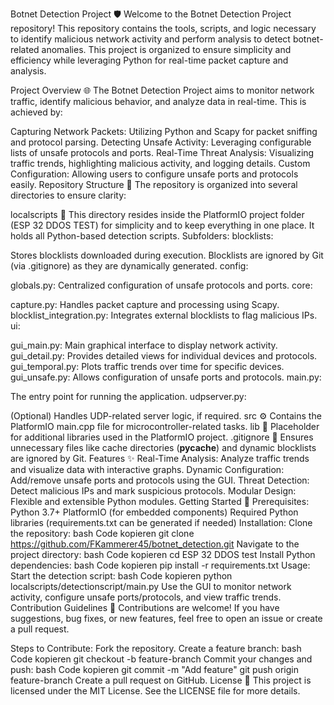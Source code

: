 Botnet Detection Project 🛡️
Welcome to the Botnet Detection Project repository! This repository contains the tools, scripts, and logic necessary to identify malicious network activity and perform analysis to detect botnet-related anomalies. This project is organized to ensure simplicity and efficiency while leveraging Python for real-time packet capture and analysis.

Project Overview 🌐
The Botnet Detection Project aims to monitor network traffic, identify malicious behavior, and analyze data in real-time. This is achieved by:

Capturing Network Packets: Utilizing Python and Scapy for packet sniffing and protocol parsing.
Detecting Unsafe Activity: Leveraging configurable lists of unsafe protocols and ports.
Real-Time Threat Analysis: Visualizing traffic trends, highlighting malicious activity, and logging details.
Custom Configuration: Allowing users to configure unsafe ports and protocols easily.
Repository Structure 📂
The repository is organized into several directories to ensure clarity:

localscripts 📜
This directory resides inside the PlatformIO project folder (ESP 32 DDOS TEST) for simplicity and to keep everything in one place. It holds all Python-based detection scripts.
Subfolders:
blocklists:

Stores blocklists downloaded during execution.
Blocklists are ignored by Git (via .gitignore) as they are dynamically generated.
config:

globals.py: Centralized configuration of unsafe protocols and ports.
core:

capture.py: Handles packet capture and processing using Scapy.
blocklist_integration.py: Integrates external blocklists to flag malicious IPs.
ui:

gui_main.py: Main graphical interface to display network activity.
gui_detail.py: Provides detailed views for individual devices and protocols.
gui_temporal.py: Plots traffic trends over time for specific devices.
gui_unsafe.py: Allows configuration of unsafe ports and protocols.
main.py:

The entry point for running the application.
udpserver.py:

(Optional) Handles UDP-related server logic, if required.
src ⚙️
Contains the PlatformIO main.cpp file for microcontroller-related tasks.
lib 📘
Placeholder for additional libraries used in the PlatformIO project.
.gitignore 🛑
Ensures unnecessary files like cache directories (__pycache__) and dynamic blocklists are ignored by Git.
Features ✨
Real-Time Analysis: Analyze traffic trends and visualize data with interactive graphs.
Dynamic Configuration: Add/remove unsafe ports and protocols using the GUI.
Threat Detection: Detect malicious IPs and mark suspicious protocols.
Modular Design: Flexible and extensible Python modules.
Getting Started 🚀
Prerequisites:
Python 3.7+
PlatformIO (for embedded components)
Required Python libraries (requirements.txt can be generated if needed)
Installation:
Clone the repository:
bash
Code kopieren
git clone https://github.com/FKammerer45/botnet_detection.git
Navigate to the project directory:
bash
Code kopieren
cd ESP 32 DDOS test
Install Python dependencies:
bash
Code kopieren
pip install -r requirements.txt
Usage:
Start the detection script:
bash
Code kopieren
python localscripts/detectionscript/main.py
Use the GUI to monitor network activity, configure unsafe ports/protocols, and view traffic trends.
Contribution Guidelines 🤝
Contributions are welcome! If you have suggestions, bug fixes, or new features, feel free to open an issue or create a pull request.

Steps to Contribute:
Fork the repository.
Create a feature branch:
bash
Code kopieren
git checkout -b feature-branch
Commit your changes and push:
bash
Code kopieren
git commit -m "Add feature"
git push origin feature-branch
Create a pull request on GitHub.
License 📄
This project is licensed under the MIT License. See the LICENSE file for more details.
